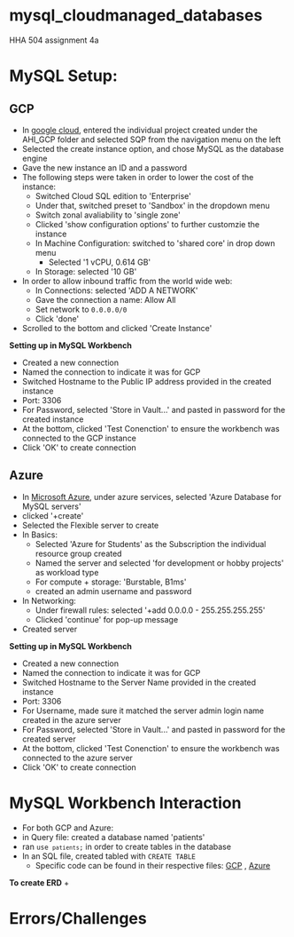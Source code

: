 # mysql_cloudmanaged_databases
HHA 504 assignment 4a

# MySQL Setup: 

## GCP

+ In [google cloud](https://cloud.google.com/), entered the individual project created under the AHI_GCP folder and selected SQP from the navigation menu on the left
+ Selected the create instance option, and chose MySQL as the database engine
+ Gave the new instance an ID and a password
+ The following steps were taken in order to lower the cost of the instance:
  + Switched Cloud SQL edition to 'Enterprise'
  + Under that, switched preset to 'Sandbox' in the dropdown menu
  + Switch zonal avaliability to 'single zone'
  + Clicked 'show configuration options' to further customzie the instance
  + In Machine Configuration: switched to 'shared core' in drop down menu
    + Selected '1 vCPU, 0.614 GB'
  + In Storage: selected '10 GB'
+ In order to allow inbound traffic from the world wide web:
  + In Connections: selected 'ADD A NETWORK'
  + Gave the connection a name: Allow All 
  + Set network to <code>0.0.0.0/0</code>
  + Click 'done'
+ Scrolled to the bottom and clicked 'Create Instance'
  
**Setting up in MySQL Workbench**

+ Created a new connection
+ Named the connection to indicate it was for GCP
+ Switched Hostname to the Public IP address provided in the created instance
+ Port: 3306
+ For Password, selected 'Store in Vault...' and pasted in password for the created instance
+ At the bottom, clicked 'Test Conenction' to ensure the workbench was connected to the GCP instance
+ Click 'OK' to create connection

## Azure

+ In [Microsoft Azure](https://portal.azure.com/#home), under azure services, selected 'Azure Database for MySQL servers'
+ clicked '+create'
+ Selected the Flexible server to create
+ In Basics: 
  + Selected 'Azure for Students' as the Subscription the individual resource group created
  + Named the server and selected 'for development or hobby projects' as workload type
  + For compute + storage: 'Burstable, B1ms'
  + created an admin username and password
+ In Networking:
  + Under firewall rules: selected '+add 0.0.0.0 - 255.255.255.255'
  + Clicked 'continue' for pop-up message
+ Created server

**Setting up in MySQL Workbench**

+ Created a new connection
+ Named the connection to indicate it was for GCP
+ Switched Hostname to the Server Name provided in the created instance
+ Port: 3306
+ For Username, made sure it matched the server admin login name created in the azure server
+ For Password, selected 'Store in Vault...' and pasted in password for the created server
+ At the bottom, clicked 'Test Conenction' to ensure the workbench was connected to the azure server
+ Click 'OK' to create connection

# MySQL Workbench Interaction

+  For both GCP and Azure:
+ in Query file: created a database named 'patients'
+ ran <code>use `patients`;</code> in order to create tables in the database
+ In an SQL file, created tabled with <code>CREATE TABLE</code>
  + Specific code can be found in their respective files: [GCP](https://github.com/joyc3lin/mysql_cloudmanaged_databases/blob/main/GCP/create.sql) , [Azure](https://github.com/joyc3lin/mysql_cloudmanaged_databases/blob/main/Azure/code.sql)

**To create ERD**
+

# Errors/Challenges
